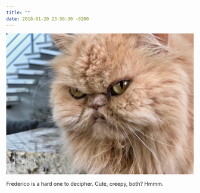 ```yaml
---
title: ""
date: 2018-01-20 23:56:30 -0200
---
```


![Frederico](/assets/images/posts/2018-01-20.jpeg)

Frederico is a hard one to decipher. Cute, creepy, both? Hmmm.